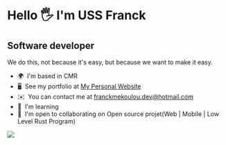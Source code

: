 Hello 🖐️ I'm USS Franck
=======================================================================================================================================

Software developer
------------------

We do this, not because it's easy, but because we want to make it easy.

* 🌍  I'm based in CMR
* 🖥️  See my portfolio at [My Personal Website](https://uss-franckmekoulou.web.app/)
* ✉️  You can contact me at [franckmekoulou.dev@hotmail.com](mailto:franckmekoulou.dev@hotmail.com)
* 🧠  I'm learning 
* 🤝  I'm open to collaborating on Open source projet(Web | Mobile | Low Level Rust Program)

<a href="https://www.github.com/ussfranck" target="_blank" rel="noreferrer"><img
src="https://img.shields.io/github/followers/ussfranck?logo=github&style=for-the-badge&color=84cc16&labelColor=1c1917" /></a>
